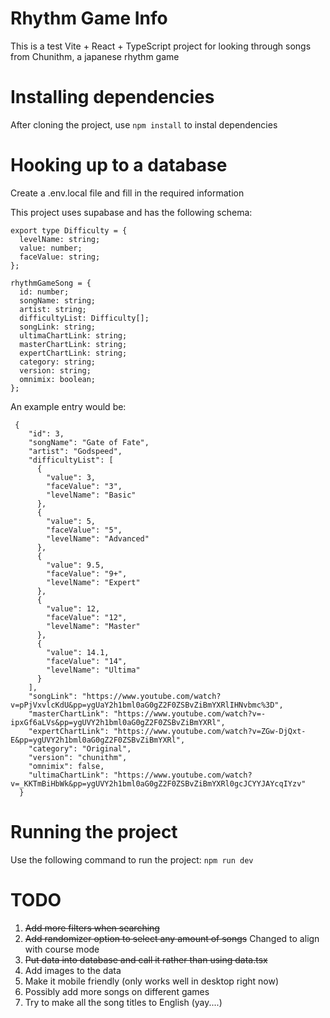 # Rhythm Game Info

This is a test Vite + React + TypeScript project for looking through songs from Chunithm, a japanese rhythm game

# Installing dependencies

After cloning the project, use `npm install` to instal dependencies

# Hooking up to a database

Create a .env.local file and fill in the required information

This project uses supabase and has the following schema:

```
export type Difficulty = {
  levelName: string;
  value: number;
  faceValue: string;
};

rhythmGameSong = {
  id: number;
  songName: string;
  artist: string;
  difficultyList: Difficulty[];
  songLink: string;
  ultimaChartLink: string;
  masterChartLink: string;
  expertChartLink: string;
  category: string;
  version: string;
  omnimix: boolean;
};
```

An example entry would be:

```
 {
    "id": 3,
    "songName": "Gate of Fate",
    "artist": "Godspeed",
    "difficultyList": [
      {
        "value": 3,
        "faceValue": "3",
        "levelName": "Basic"
      },
      {
        "value": 5,
        "faceValue": "5",
        "levelName": "Advanced"
      },
      {
        "value": 9.5,
        "faceValue": "9+",
        "levelName": "Expert"
      },
      {
        "value": 12,
        "faceValue": "12",
        "levelName": "Master"
      },
      {
        "value": 14.1,
        "faceValue": "14",
        "levelName": "Ultima"
      }
    ],
    "songLink": "https://www.youtube.com/watch?v=pPjVxvlcKdU&pp=ygUaY2h1bml0aG0gZ2F0ZSBvZiBmYXRlIHNvbmc%3D",
    "masterChartLink": "https://www.youtube.com/watch?v=-ipxGf6aLVs&pp=ygUVY2h1bml0aG0gZ2F0ZSBvZiBmYXRl",
    "expertChartLink": "https://www.youtube.com/watch?v=ZGw-DjQxt-E&pp=ygUVY2h1bml0aG0gZ2F0ZSBvZiBmYXRl",
    "category": "Original",
    "version": "chunithm",
    "omnimix": false,
    "ultimaChartLink": "https://www.youtube.com/watch?v=_KKTmBiHbWk&pp=ygUVY2h1bml0aG0gZ2F0ZSBvZiBmYXRl0gcJCYYJAYcqIYzv"
  }
```

# Running the project

Use the following command to run the project: `npm run dev`

# TODO

1. ~~Add more filters when searching~~
2. ~~Add randomizer option to select any amount of songs~~ Changed to align with course mode
3. ~~Put data into database and call it rather than using data.tsx~~
4. Add images to the data
5. Make it mobile friendly (only works well in desktop right now)
6. Possibly add more songs on different games
7. Try to make all the song titles to English (yay....)
